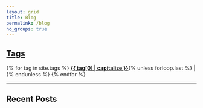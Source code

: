 ```yaml
---
layout: grid
title: Blog
permalink: /blog
no_groups: true
---
```


<div>
    <a href="/tags"><h2>Tags</h2></a>
</div>

<div>
    {% for tag in site.tags %}
    <a href="/tags/{{ tag[0] | slugify }}" class="post-tag"><strong>{{ tag[0] | capitalize }}</strong></a>{% unless forloop.last %} | {% endunless %}
    {% endfor %}
</div>

---

## Recent Posts